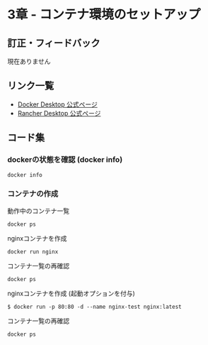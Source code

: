 # 3章 - コンテナ環境のセットアップ

## 訂正・フィードバック

現在ありません

## リンク一覧

- [Docker Desktop 公式ページ](https://www.docker.com/products/docker-desktop/)
- [Rancher Desktop 公式ページ](https://rancherdesktop.io/)

## コード集

### dockerの状態を確認 (docker info)
```
docker info
```

### コンテナの作成
動作中のコンテナ一覧
```
docker ps
```

nginxコンテナを作成
```
docker run nginx
```

コンテナ一覧の再確認
```
docker ps
```

nginxコンテナを作成 (起動オプションを付与)
```
$ docker run -p 80:80 -d --name nginx-test nginx:latest
```

コンテナ一覧の再確認
```
docker ps
```
